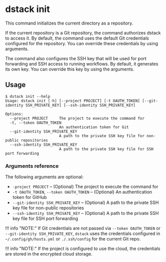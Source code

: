 # dstack init

This command initializes the current directory as a repository.

If the current repository is a Git repository, the command authorizes dstack to access it. By default, the command uses
the default Git credentials configured for the repository. You can override these credentials by using arguments.

The command also configures the SSH key that will be used for port forwarding and SSH access to running workflows. By
default, it generates its own key. You can override this key by using the arguments. 

## Usage

<div class="termy">

```shell
$ dstack init --help
Usage: dstack init [-h] [--project PROJECT] [-t OAUTH_TOKEN] [--git-identity SSH_PRIVATE_KEY] [--ssh-identity SSH_PRIVATE_KEY]

Options:
  --project PROJECT     The project to execute the command for
  -t, --token OAUTH_TOKEN
                        An authentication token for Git
  --git-identity SSH_PRIVATE_KEY
                        A path to the private SSH key file for non-public repositories
  --ssh-identity SSH_PRIVATE_KEY
                        A path to the private SSH key file for SSH port forwarding
```

</div>

### Arguments reference

The following arguments are optional:

- `-project PROJECT` – (Optional) The project to execute the command for
- `-t OAUTH_TOKEN`, `--token OAUTH_TOKEN` – (Optional) An authentication token for GitHub
- `--git-identity SSH_PRIVATE_KEY` – (Optional) A path to the private SSH key file for non-public repositories
- `--ssh-identity SSH_PRIVATE_KEY` – (Optional) A path to the private SSH key file for SSH port forwarding 

!!! info "NOTE:"
    If Git credentials are not passed via `--token OAUTH_TOKEN` or `--git-identity SSH_PRIVATE_KEY`, `dstack` uses the credentials configured in
    `~/.config/gh/hosts.yml` or `./.ssh/config` for the current Git repo.

!!! info "NOTE:"
    If the project is configured to use the cloud, the credentials are stored in the encrypted cloud storage.